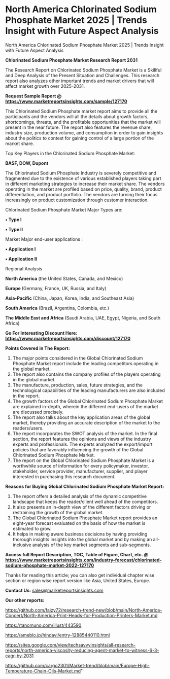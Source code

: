 # North America Chlorinated Sodium Phosphate Market 2025 | Trends Insight with Future Aspect Analysis
North America Chlorinated Sodium Phosphate Market 2025 | Trends Insight with Future Aspect Analysis

<strong>Chlorinated Sodium Phosphate Market Research Report 2031</strong>

The Research Report on Chlorinated Sodium Phosphate Market is a Skillful and Deep Analysis of the Present Situation and Challenges. This research report also analyzes other important trends and market drivers that will affect market growth over 2025-2031.

<strong>Request Sample Report @ <a href=https://www.marketreportsinsights.com/sample/127170>https://www.marketreportsinsights.com/sample/127170</a></strong>

This Chlorinated Sodium Phosphate market report aims to provide all the participants and the vendors will all the details about growth factors, shortcomings, threats, and the profitable opportunities that the market will present in the near future. The report also features the revenue share, industry size, production volume, and consumption in order to gain insights about the politics to contest for gaining control of a large portion of the market share.

Top Key Players in the Chlorinated Sodium Phosphate Market:

<strong>BASF, DOW, Dupont</strong>

The Chlorinated Sodium Phosphate Industry is severely competitive and fragmented due to the existence of various established players taking part in different marketing strategies to increase their market share. The vendors operating in the market are profiled based on price, quality, brand, product differentiation, and product portfolio. The vendors are turning their focus increasingly on product customization through customer interaction.

Chlorinated Sodium Phosphate Market Major Types are:

<strong>• Type I

• Type II</strong>

Market Major end-user applications :

<strong>• Application I

• Application II</strong>

Regional Analysis

</u><strong><b>North America</b></strong> (the United States, Canada, and Mexico)

<strong><b>Europe </b></strong>(Germany, France, UK, Russia, and Italy)

<strong><b>Asia-Pacific</b></strong> (China, Japan, Korea, India, and Southeast Asia)

<strong><b>South America</b></strong> (Brazil, Argentina, Colombia, etc.)

<strong><b>The Middle East and Africa</b></strong> (Saudi Arabia, UAE, Egypt, Nigeria, and South Africa)

<strong>Go For Interesting Discount Here: <a href=https://www.marketreportsinsights.com/discount/127170>https://www.marketreportsinsights.com/discount/127170</a></strong>

<strong>Points Covered in The Report:</strong>
<ol>
  <li>The major points considered in the Global Chlorinated Sodium Phosphate Market report include the leading competitors operating in the global market.</li>
  <li>The report also contains the company profiles of the players operating in the global market.</li>
  <li>The manufacture, production, sales, future strategies, and the technological capabilities of the leading manufacturers are also included in the report.</li>
  <li>The growth factors of the Global Chlorinated Sodium Phosphate Market are explained in-depth, wherein the different end-users of the market are discussed precisely.</li>
  <li>The report also talks about the key application areas of the global market, thereby providing an accurate description of the market to the readers/users.</li>
  <li>The report incorporates the SWOT analysis of the market. In the final section, the report features the opinions and views of the industry experts and professionals. The experts analyzed the export/import policies that are favorably influencing the growth of the Global Chlorinated Sodium Phosphate Market.</li>
  <li>The report on the Global Chlorinated Sodium Phosphate Market is a worthwhile source of information for every policymaker, investor, stakeholder, service provider, manufacturer, supplier, and player interested in purchasing this research document.</li>
</ol>
<strong>Reasons for Buying Global Chlorinated Sodium Phosphate Market Report:</strong>

<ol>
  <li>The report offers a detailed analysis of the dynamic competitive landscape that keeps the reader/client well ahead of the competitors.</li>
  <li>It also presents an in-depth view of the different factors driving or restraining the growth of the global market.</li>
  <li>The Global Chlorinated Sodium Phosphate Market report provides an eight-year forecast evaluated on the basis of how the market is estimated to grow.</li>
  <li>It helps in making aware business decisions by having providing thorough insights insights into the global market and by making an all-inclusive analysis of the key market segments and sub-segments.</li>
</ol>
<strong>Access full Report Description, TOC, Table of Figure, Chart, etc. @ <a href=https://www.marketreportsinsights.com/industry-forecast/chlorinated-sodium-phosphate-market-2022-127170>https://www.marketreportsinsights.com/industry-forecast/chlorinated-sodium-phosphate-market-2022-127170</a></strong>


Thanks for reading this article; you can also get individual chapter wise section or region wise report version like Asia, United States, Europe.

<strong>Contact Us:</strong>
sales@marketreportsinsights.com

<strong>Our other reports:</strong>

<a href=https://github.com/faizy72/research-trend-new/blob/main/North-America-Concert/North-America-Print-Heads-for-Production-Printers-Market.md>https://github.com/faizy72/research-trend-new/blob/main/North-America-Concert/North-America-Print-Heads-for-Production-Printers-Market.md</a>

<a href=https://tanomuno.com/illust/443590>https://tanomuno.com/illust/443590</a>

<a href=https://ameblo.jp/hindavi/entry-12885440110.html>https://ameblo.jp/hindavi/entry-12885440110.html</a>

<a href=https://sites.google.com/view/techsavvyinsights/all-research-reports/north-america-viscosity-reducing-agent-market-to-witness-6-3-cagr-by-2031>https://sites.google.com/view/techsavvyinsights/all-research-reports/north-america-viscosity-reducing-agent-market-to-witness-6-3-cagr-by-2031</a>

<a href=https://github.com/cargo2301/Market-trend/blob/main/Europe-High-Temperature-Chain-Oils-Market.md>https://github.com/cargo2301/Market-trend/blob/main/Europe-High-Temperature-Chain-Oils-Market.md</a>"
